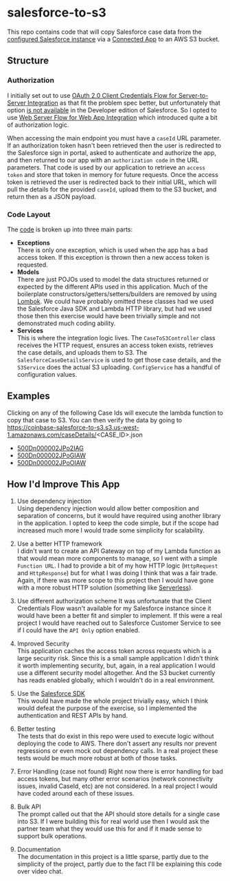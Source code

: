 # salesforce-to-s3
 
This repo contains code that will copy Salesforce case data from the [configured Salesforce instance](https://self454-dev-ed.lightning.force.com/)
via a [Connected App](https://self454-dev-ed.lightning.force.com/lightning/setup/ConnectedApplication/page?address=%2Fapp%2Fmgmt%2Fforceconnectedapps%2FforceAppDetail.apexp%3FretURL%3D%252Fsetup%252FNavigationMenus%252Fhome%26connectedAppId%3D0H4Dn000000HO96KAG%26appLayout%3Dsetup%26tour%3D%26sfdcIFrameOrigin%3Dhttps%253A%252F%252Fself454-dev-ed.lightning.force.com%26sfdcIFrameHost%3Dweb%26nonce%3D3aed66839b997115235abe336eb715e8e17b1485503f7756ea15098f1fa83010%26ltn_app_id%3D06mDn000001CdNyIAK%26clc%3D1%26id%3D0CiDn000000TNQU)
to an AWS S3 bucket.

## Structure

### Authorization

I initially set out to use [OAuth 2.0 Client Credentials Flow for Server-to-Server Integration](https://help.salesforce.com/s/articleView?id=sf.remoteaccess_oauth_client_credentials_flow.htm&type=5)
as that fit the problem spec better, but unfortunately that option [is not available](https://developer.salesforce.com/forums/?id=9060G000000I38vQAC)
in the Developer edition of Salesforce. So I opted to use [Web Server Flow for Web App Integration](https://help.salesforce.com/s/articleView?id=sf.remoteaccess_oauth_web_server_flow.htm&type=5)
which introduced quite a bit of authorization logic.

When accessing the main endpoint you must have a `caseId` URL parameter. If an authorization token hasn't been retrieved
then the user is redirected to the Salesforce sign in portal, asked to authenticate and authorize the app, and then
returned to our app with an `authorization code` in the URL parameters. That code is used by our application to retrieve
an `access token` and store that token in memory for future requests. Once the access token is retrieved the user is 
redirected back to their initial URL, which will pull the details for the provided `caseId`, upload them to the S3 
bucket, and return then as a JSON payload.

### Code Layout

The [code](https://github.com/atoolson/caoinbase-salesforce-to-s3/tree/main/src/main/java/com/andrewtoolson) is broken up
into three main parts:

* **Exceptions**  
There is only one exception, which is used when the app has a bad access token. If this exception is thrown then a new
access token is requested.
* **Models**  
There are just POJOs used to model the data structures returned or expected by the different APIs used in this application.
Much of the boilerplate constructors/getters/setters/builders are removed by using [Lombok](https://projectlombok.org/). 
We could have probably omitted these classes had we used the Salesforce Java SDK and Lambda HTTP library, but had we used
those then this exercise would have been trivially simple and not demonstrated much coding ability.
* **Services**  
This is where the integration logic lives. The `CaseToS3Controller` class receives the HTTP request, ensures an access
token exists, retrieves the case details, and uploads them to S3. The `SalesforceCaseDetailsService` is used to get those
case details, and the `S3Service` does the actual S3 uploading. `ConfigService` has a handful of configuration values.

## Examples

Clicking on any of the following Case Ids will execute the lambda function to copy that case to S3. You can then verify
the data by going to https://coinbase-salesforce-to-s3.s3.us-west-1.amazonaws.com/caseDetails/<CASE_ID>.json

* [500Dn000002JPo2IAG](https://ne2xddjtut7joxmjocltodf2c40jngkp.lambda-url.us-west-1.on.aws/?caseId=500Dn000002JPo2IAG)
* [500Dn000002JPoGIAW](https://ne2xddjtut7joxmjocltodf2c40jngkp.lambda-url.us-west-1.on.aws/?caseId=500Dn000002JPoGIAW)
* [500Dn000002JPoOIAW](https://ne2xddjtut7joxmjocltodf2c40jngkp.lambda-url.us-west-1.on.aws/?caseId=500Dn000002JPoOIAW)

## How I'd Improve This App

1. Use dependency injection  
   Using dependency injection would allow better composition and separation of concerns, but it would have required using
   another library in the application. I opted to keep the code simple, but if the scope had increased much more I
   would trade some simplicity for scalability.

1. Use a better HTTP framework  
   I didn't want to create an API Gateway on top of my Lambda function as that would mean more components to manage, so I
   went with a simple `Function URL`. I had to provide a bit of my how HTTP logic (`HttpRequest` and `HttpResponse`) but for
   what I was doing I think that was a fair trade. Again, if there was more scope to this project then I would have gone
   with a more robust HTTP solution (something like [Serverless](https://www.serverless.com/)).

1. Use different authorization scheme
   It was unfortunate that the Client Credentials Flow wasn't available for my Salesforce instance since it would have been
   a better fit and simpler to implement. If this were a real project I would have reached out to Salesforce Customer
   Service to see if I could have the `API Only` option enabled.

1. Improved Security  
   This application caches the access token across requests which is a large security risk. Since this is a small sample
   application I didn't think it worth implementing security, but, again, in a real application I would use a different
   security model altogether. And the S3 bucket currently has reads enabled globally, which I wouldn't do in a real 
   environment.

1. Use the [Salesforce SDK](https://developer.salesforce.com/docs/marketing/marketing-cloud/guide/getting-started-with-the-java-sdk.html)  
   This would have made the whole project trivially easy, which I think would defeat the purpose of the exercise, so I
   implemented the authentication and REST APIs by hand.

1. Better testing  
   The tests that do exist in this repo were used to execute logic without deploying the code to AWS. There don't assert
   any results nor prevent regressions or even mock out dependency calls. In a real project these tests would be much 
   more robust at both of those tasks.

1. Error Handling (case not found)
   Right now there is error handling for bad access tokens, but many other error scenarios (network connectivity issues,
   invalid CaseId, etc) are not considered. In a real project I would have coded around each of these issues.

1. Bulk API  
   The prompt called out that the API should store details for a single case into S3. If I were building this for real
   world use then I would ask the partner team what they would use this for and if it made sense to support bulk operations.

1. Documentation  
   The documentation in this project is a little sparse, partly due to the simplicity of the project, partly due to the
   fact I'll be explaining this code over video chat.